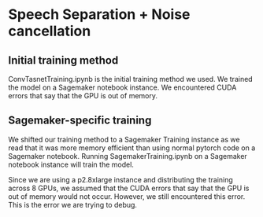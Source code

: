 # Speech Separation + Noise cancellation

## Initial training method
ConvTasnetTraining.ipynb is the initial training method we used. We trained the model on a Sagemaker notebook instance. We encountered CUDA errors that say that the GPU is out of memory. 

## Sagemaker-specific training
We shifted our training method to a Sagemaker Training instance as we read that it was more memory efficient than using normal pytorch code on a Sagemaker notebook. Running SagemakerTraining.ipynb on a Sagemaker notebook instance will train the model.

Since we are using a p2.8xlarge instance and distributing the training across 8 GPUs, we assumed that the CUDA errors that say that the GPU is out of memory would not occur. However, we still encountered this error. This is the error we are trying to debug.
